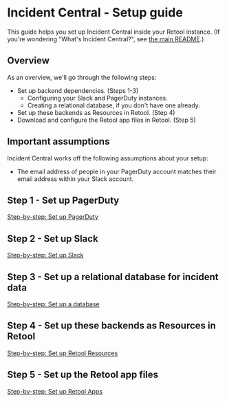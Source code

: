 # Incident Central - Setup guide

This guide helps you set up Incident Central inside your Retool instance. (If you're wondering "What's Incident Central?", see [the main README](../README.md).)

## Overview
As an overview, we'll go through the following steps:

* Set up backend dependencies. (Steps 1-3)
    - Configuring your Slack and PagerDuty instances.
    - Creating a relational database, if you don't have one already.
* Set up these backends as Resources in Retool. (Step 4)
* Download and configure the Retool app files in Retool. (Step 5)

## Important assumptions
Incident Central works off the following assumptions about your setup:
* The email address of people in your PagerDuty account matches their email address within your Slack account.

## Step 1 - Set up PagerDuty
[Step-by-step: Set up PagerDuty](./set-up-pagerduty.md)

## Step 2 - Set up Slack
[Step-by-step: Set up Slack](./set-up-slack.md)

## Step 3 - Set up a relational database for incident data
[Step-by-step: Set up a database](./set-up-database.md)

## Step 4 - Set up these backends as Resources in Retool
[Step-by-step: Set up Retool Resources](./set-up-retool-resources.md)

## Step 5 - Set up the Retool app files
[Step-by-step: Set up Retool Apps](./set-up-retool-apps.md)
